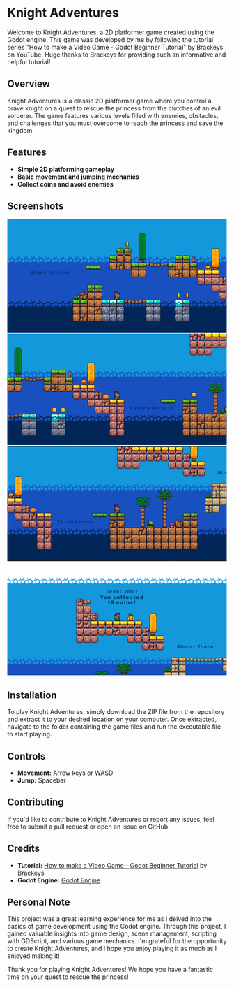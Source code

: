 # Knight Adventures

Welcome to Knight Adventures, a 2D platformer game created using the Godot engine. This game was developed by me by following the tutorial series "How to make a Video Game - Godot Beginner Tutorial" by Brackeys on YouTube. Huge thanks to Brackeys for providing such an informative and helpful tutorial!

## Overview

Knight Adventures is a classic 2D platformer game where you control a brave knight on a quest to rescue the princess from the clutches of an evil sorcerer. The game features various levels filled with enemies, obstacles, and challenges that you must overcome to reach the princess and save the kingdom.

## Features

- **Simple 2D platforming gameplay**
- **Basic movement and jumping mechanics**
- **Collect coins and avoid enemies**

## Screenshots

![Screenshot 1](/assets/screenshots/screenshot%20(1).png)
![Screenshot 2](/assets/screenshots/screenshot%20(2).png)
![Screenshot 3](/assets/screenshots/screenshot%20(3).png)
![Screenshot 4](/assets/screenshots/screenshot%20(4).png)

## Installation

To play Knight Adventures, simply download the ZIP file from the repository and extract it to your desired location on your computer. Once extracted, navigate to the folder containing the game files and run the executable file to start playing.

## Controls

- **Movement:** Arrow keys or WASD
- **Jump:** Spacebar

## Contributing

If you'd like to contribute to Knight Adventures or report any issues, feel free to submit a pull request or open an issue on GitHub.

## Credits

- **Tutorial:** [How to make a Video Game - Godot Beginner Tutorial](https://www.youtube.com/playlist?list=PLPV2KyIb3jR4KLGCCAciWQ5qHudKtYeP7) by Brackeys
- **Godot Engine:** [Godot Engine](https://godotengine.org/)

## Personal Note

This project was a great learning experience for me as I delved into the basics of game development using the Godot engine. Through this project, I gained valuable insights into game design, scene management, scripting with GDScript, and various game mechanics. I'm grateful for the opportunity to create Knight Adventures, and I hope you enjoy playing it as much as I enjoyed making it!

Thank you for playing Knight Adventures! We hope you have a fantastic time on your quest to rescue the princess!
